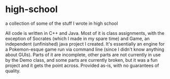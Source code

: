 # high-school
a collection of some of the stuff I wrote in high school

All code is written in C++ and Java.  Most of it is class assignments, with the exception of Socrates (which I made in my spare time) and Game, an independent (unfinished) java project I created.  It's essentially an engine for a Pokemon-esque game run via command line (since I didn't know anything about GUIs).  Parts of it are incomplete, other parts are not currently in use by the Demo class, and some parts are currently broken, but it was a fun project and it gets the point across.  Provided as-is, with no guarantees of quality.
